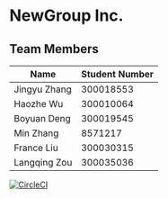 # NewGroup Inc.

## Team Members

| Name | Student Number |
| --- | --- |
| Jingyu Zhang | 300018553  |
| Haozhe Wu | 300010064  |
| Boyuan Deng | 300019545 |
| Min Zhang | 8571217 |
| France Liu | 300030315 |
| Langqing Zou | 300035036 |


[![CircleCI](https://circleci.com/gh/HaozheWu/project-lab01-new-group-1-deliverable3-.svg?style=svg)](https://circleci.com/gh/HaozheWu/project-lab01-new-group-1-deliverable3)
